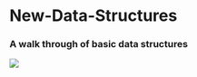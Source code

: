 # New-Data-Structures
### A walk through of basic data structures
![](http://giphy.com/gifs/wtf-funny-gif-fml-KrL0plHeAX8sM)